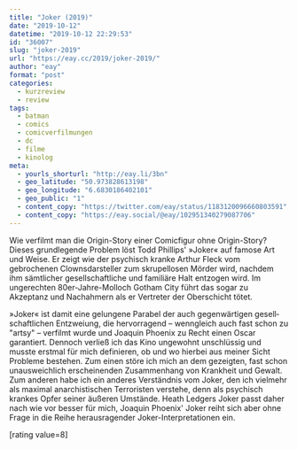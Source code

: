 ```yaml
---
title: "Joker (2019)"
date: "2019-10-12"
datetime: "2019-10-12 22:29:53"
id: "36007"
slug: "joker-2019"
url: "https://eay.cc/2019/joker-2019/"
author: "eay"
format: "post"
categories:
  - kurzreview
  - review
tags:
  - batman
  - comics
  - comicverfilmungen
  - dc
  - filme
  - kinolog
meta:
  - yourls_shorturl: "http://eay.li/3bn"
  - geo_latitude: "50.973828613198"
  - geo_longitude: "6.6830186402101"
  - geo_public: "1"
  - content_copy: "https://twitter.com/eay/status/1183120096660803591"
  - content_copy: "https://eay.social/@eay/102951340279087706"
---
```


Wie verfilmt man die Origin-Story einer Comicfigur ohne Origin-Story? Dieses grundlegende Problem löst Todd Phillips' »Joker« auf famose Art und Weise. Er zeigt wie der psychisch kranke Arthur Fleck vom gebrochenen Clowns­dar­steller zum skrupellosen Mörder wird, nachdem ihm sämtlicher gesell­schaft­liche und familiäre Halt entzogen wird. Im ungerechten 80er-Jahre-Molloch Gotham City führt das sogar zu Akzeptanz und Nachahmern als er Vertreter der Oberschicht tötet.

»Joker« ist damit eine gelungene Parabel der auch gegenwärtigen gesell­schaftlichen Entzweiung, die hervorragend – wenngleich auch fast schon zu "artsy" – verfilmt wurde und Joaquin Phoenix zu Recht einen Oscar garantiert. Dennoch verließ ich das Kino ungewohnt unschlüssig und musste erstmal für mich definieren, ob und wo hierbei aus meiner Sicht Probleme bestehen. Zum einen störe ich mich an dem gezeigten, fast schon unausweichlich erscheinen­den Zusammenhang von Krankheit und Gewalt. Zum anderen habe ich ein anderes Verständnis vom Joker, den ich vielmehr als maximal anarchistischen Terroristen verstehe, denn als psychisch krankes Opfer seiner äußeren Umstände. Heath Ledgers Joker passt daher nach wie vor besser für mich, Joaquin Phoenix' Joker reiht sich aber ohne Frage in die Reihe herausragender Joker-Interpretationen ein.

\[rating value=8\]
